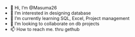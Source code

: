 - 👋 Hi, I’m @Masuma26
- 👀 I’m interested in designing database
- 🌱 I’m currently learning SQL, Excel, Project management
-  💞️ I’m looking to collaborate on db projects
- 📫 How to reach me. thru gethub

<!---
Masuma26/Masuma26 is a ✨ special ✨ repository because its `README.md` (this file) appears on your GitHub profile.
You can click the Preview link to take a look at your changes.
--->
